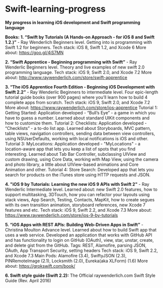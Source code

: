 # Swift-learning-progress
**My progress in learning iOS development and Swift programming language**

**Books:**
**1. “Swift by Tutorials (A Hands-on Approach - for iOS 8 and Swift 1.2.)”** - Ray Wenderlich
Beginners level. Getting into is programming with Swift 1.2 for beginners.
Tech stack: iOS 8, Swift 1.2, and Xcode 6
More about: https://goo.gl/4iS7MN 

**2. “Swift Apprentice - Beginning programming with Swift”** - Ray Wenderlic
Beginners level. Theory and live examples of new swift 2.0 programming language.
Tech stack: iOS 9, Swift 2.0, and Xcode 7.2
More about: http://www.raywenderlich.com/store/swift-apprentice

**3. “The iOS Apprentice Fourth Edition - Beginning iOS Development with Swift 2.2”**  - Ray Wenderlic
Beginners to intermediate level. Four epic-length tutorial guide books (over 900 pages) where you’ll learn how to build 4 complete apps from scratch.
Tech stack: iOS 9, Swift 2.0, and Xcode 7.2
More about: https://www.raywenderlich.com/store/ios-apprentice 
Tutorial 1: Getting Started: Application developed - “Bull’s Eye” - a game in which you have to guess a number. Learned about standard UIKit components and how to customize them.
Tutorial 2: Checklists: Application developed - “Checklists” - a to-do list app. Learned about Storyboards, MVC pattern, table views, navigation controllers, sending data between view controllers, using NSUserDefaults, working with local notifications is iOS and other.
Tutorial 3: MyLocations:  Application developed - "MyLocations" - a location-aware app that lets you keep a list of spots that you find interesting. Learned about Tab Bar Controller, subclassing UIView and custom drawing, using Core Data, working with Map View, using the camera and photo library, a little about UIView-based animations and Core Animation and other.
Tutorial 4: Store Search:  Developed app that lets you search for products on the iTunes store using HTTP requests and JSON.

**4.  "iOS 9 by Tutorials: Learning the new iOS 9 APIs with Swift 2"** - Ray Wenderlic
Intermediate level. Learned about: new Swift 2.0 features, how to support multitasking, 3DTouch, how you can refactor your layouts using stack views, App Search, Testing, Contacts, MapKit, how to create segues with its own transition animation, storyboard references, new Xcode 7 features and etc.
Tech stack: iOS 9, Swift 2.2, and Xcode 7.3
More about: https://www.raywenderlich.com/store/ios-9-by-tutorials

**5. “iOS Apps with REST APIs: Building Web-Driven Apps in Swift”** - Christina Moulton
Advance level. Learned about how to build Swift app that uses a web service. Developed an application that works with GitHub API and has functionality to login on GitHub (OAuth), view, star, unstar, create, and delete gist from the GitHub.
Tags: REST, Alamofire, parsing JSON, OAuth, App Transport Security, setting headers
Tech stack: iOS 9, Swift 2.2, and Xcode 7.3
Main Pods: Alamofire (3.4), SwiftyJSON (2.3), PINRemoteImage (2.1), Locksmith (2.0), Eureka(aka XLForm) (1.6)
More about: https://grokswift.com/book/ 

**6. Swift style guide (Swift 2.2):**
The Official raywenderlich.com Swift Style Guide (Rev. April 2016)
